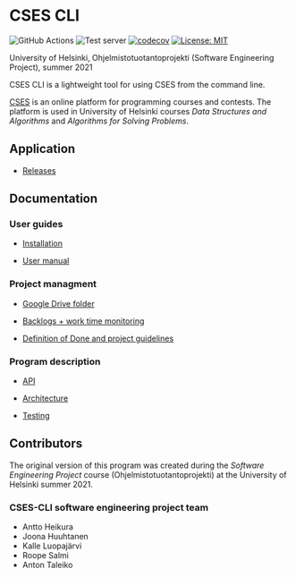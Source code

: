 # CSES CLI

![GitHub Actions](https://github.com/csesfi/cses-cli/actions/workflows/main.yml/badge.svg)
![Test server](https://github.com/csesfi/cses-cli/actions/workflows/server.yml/badge.svg)
[![codecov](https://codecov.io/gh/csesfi/cses-cli/branch/main/graph/badge.svg)](https://app.codecov.io/gh/csesfi/cses-cli)
[![License: MIT](https://img.shields.io/badge/License-MIT-yellow.svg)](https://opensource.org/licenses/MIT)

University of Helsinki, Ohjelmistotuotantoprojekti (Software Engineering Project), summer 2021

CSES CLI is a lightweight tool for using CSES from the command line.

[CSES](https://cses.fi/) is an online platform for programming courses and contests. The platform is used in University of Helsinki courses *Data Structures and Algorithms* and *Algorithms for Solving Problems*.

## Application

- [Releases](https://github.com/csesfi/cses-cli/releases)

## Documentation

### User guides

- [Installation](https://github.com/csesfi/cses-cli/wiki/Installation)

- [User manual](https://github.com/csesfi/cses-cli/wiki/User-manual)

### Project managment

- [Google Drive folder](https://drive.google.com/drive/folders/1teZTWPnbmWlJkVfETz7T2j04UHqJYpuf?usp=sharing)

- [Backlogs + work time monitoring](https://docs.google.com/spreadsheets/d/10vB2CXV9RVyM_wIMyXrgepMcKMDzQ1qXHvmtuqjiaio/edit#gid=0)

- [Definition of Done and project guidelines](https://docs.google.com/document/d/1HzQkxhqxwODUW_URyV2goGciKnT3nIeE2NJFh6VS_qg/edit?usp=sharing)

### Program description

- [API](https://csesfi.github.io/cses-cli/)

- [Architecture](https://github.com/csesfi/cses-cli/wiki/Architecture)

- [Testing](https://github.com/csesfi/cses-cli/wiki/Testing)

## Contributors

The original version of this program was created during the *Software Engineering Project* course  (Ohjelmistotuotantoprojekti) at the University of Helsinki summer 2021.

### CSES-CLI software engineering project team  
- Antto Heikura
- Joona Huuhtanen
- Kalle Luopajärvi
- Roope Salmi
- Anton Taleiko

